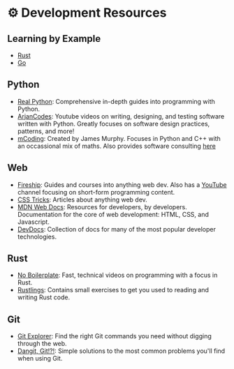 # :gear: Development Resources

## Learning by Example

- [Rust](https://doc.rust-lang.org/stable/rust-by-example/)
- [Go](https://gobyexample.com/)

## Python

- [Real Python](https://realpython.com/): Comprehensive in-depth guides into programming with Python.  
- [ArjanCodes](https://www.youtube.com/arjancodes): Youtube videos on writing, designing, and testing software written with Python. Greatly focuses on software design practices, patterns, and more!
- [mCoding](https://youtube.com/@mCoding): Created by James Murphy. Focuses in Python and C++ with an occassional mix of maths. Also provides software consulting [here](https://mcoding.io/)

## Web

- [Fireship](https://fireship.io): Guides and courses into anything web dev. Also has a [YouTube](https://www.youtube.com/fireship) channel focusing on short-form programming content.
- [CSS Tricks](https://css-tricks.com/): Articles about anything web dev.
- [MDN Web Docs](https://developer.mozilla.org/): Resources for developers, by developers. Documentation for the core of web development: HTML, CSS, and Javascript.
- [DevDocs](https://devdocs.io/): Collection of docs for many of the most popular developer technologies.

## Rust

- [No Boilerplate](https://www.youtube.com/@NoBoilerplate): Fast, technical videos on programming with a focus in Rust.
- [Rustlings](https://github.com/rust-lang/rustlings): Contains small exercises to get you used to reading and writing Rust code.

## Git

- [Git Explorer](https://gitexplorer.com/): Find the right Git commands you need without digging through the web.
- [Dangit, Git!?!](https://dangitgit.com/): Simple solutions to the most common problems you'll find when using Git.
